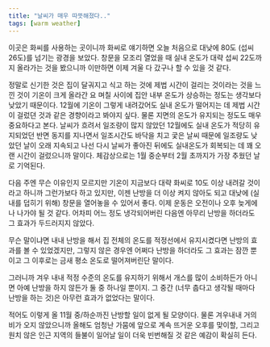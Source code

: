 ```yaml
---
title: "날씨가 매우 따뜻해졌다.."
tags: [warm weather]
---
```


이곳은 화씨를 사용하는 곳이니까 화씨로 얘기하면 오늘 처음으로 대낮에 80도 (섭씨 26도)를 넘기는 광경을 보았다. 창문을 모조리 열었을 때 실내 온도가 대략 섭씨 22도까지 올라가는 것을 봤으니까 이만하면 이제 겨울 다 갔구나 할 수 있을 것 같다.

정말로 신기한 것은 집이 달궈지고 식고 하는 것에 제법 시간이 걸리는 것이라는 것을 느낀 것이 기온이 크게 올라간 요 며칠 사이에 집안 내부 온도가 상승하는 정도는 생각보다 낮았기 때문이다. 12월에 기온이 그렇게 내려갔어도 실내 온도가 떨어지는 데 제법 시간이 걸렀뎐 것과 같은 경향이라고 봐야지 싶다. 물론 지면의 온도가 유지되는 정도도 매우 중요하다고 본다. 날씨가 흐려서 일조량이 많지 않았던 12월에도 실내 온도가 적당히 유지되었던 반면 동지를 지나면서 일조시간도 바닥을 치고 궃은 날씨 때문에 일조량도 낮았던 날이 오래 지속되고 나선 다시 날씨가 좋아진 뒤에도 실내온도가 회복되는 데 꽤 오랜 시간이 걸렀으니까 말이다. 체감상으로는 1월 중순부터 2월 초까지가 가장 추웠던 날로 기억된다. 

다음 주엔 무슨 이유인지 모르지만 기온이 지금보다 대략 화씨로 10도 이상 내려갈 것이라고 하니까 그런가보다 하고 있지만, 이젠 난방을 더 이상 켜지 않아도 되고 대낮에 (실내를 덥히기 위해) 창문을 열어놓을 수 있어서 좋다. 이제 운동은 오전이나 오후 늦게에나 나가야 될 것 같다. 어차피 어느 정도 냉각되어버린 다음엔 아무리 난방을 하더라도 그 효과가 두드러지지 않았다.

무슨 말이냐면 내내 난방을 해서 집 전체의 온도를 적정선에서 유지시켰다면 난방의 효과를 볼 수 있었겠지만, 그렇지 않은 경우엔 어쩌다 난방을 하더라도 그 효과는 잠깐 뿐이고 그 이후로는 금새 평소 온도로 떨어져버린단 말이다. 

그러니까 겨우 내내 적정 수준의 온도를 유지하기 위해서 개스를 많이 소비하든가 아니면 아예 난방을 하지 않든가 둘 중 하나일 뿐이지. 그 중간 (너무 춥다고 생각될 때마다 난방을 하는 것)은 아무런 효과가 없었다는 말이다.

적어도 이렇게 올 11월 중/하순까진 난방할 일이 없게 될 모양이다. 물론 겨우내내 거의 비가 오지 않았으니까 올해도 엄청난 가뭄에 앞으로 계속 뜨거운 오후를 맞이할, 그리고 원치 않은 인근 지역의 들불이 일어날 일이 더욱 빈번해질 것 같은 예감이 확실히 든다. 
